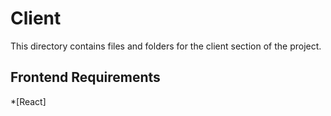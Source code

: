 # Client

This directory contains files and folders for the client section of the project.
## Frontend Requirements

*[React]